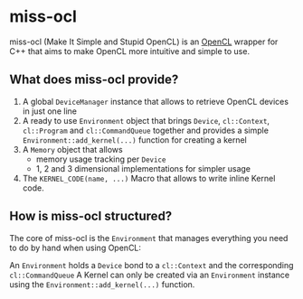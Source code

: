 # miss-ocl
miss-ocl (Make It Simple and Stupid OpenCL) is an [OpenCL](https://www.khronos.org/opencl/) wrapper for C++ that aims to
make OpenCL more intuitive and simple to use.

## What does miss-ocl provide?
1. A global `DeviceManager` instance that allows to retrieve OpenCL devices in just one line
2. A ready to use `Environment` object that brings `Device`, `cl::Context`, `cl::Program` and `cl::CommandQueue`
   together and provides a simple `Environment::add_kernel(...)` function for creating a kernel
3. A `Memory` object that allows
   - memory usage tracking per `Device`
   - 1, 2 and 3 dimensional implementations for simpler usage
4. The `KERNEL_CODE(name, ...)` Macro that allows to write inline Kernel code.

## How is miss-ocl structured?
The core of miss-ocl is the `Environment` that manages everything you need to do by hand when using OpenCL:

An `Environment` holds a `Device` bond to a `cl::Context` and the corresponding `cl::CommandQueue`
A Kernel can only be created via an `Environment` instance using the `Environment::add_kernel(...)` function.
